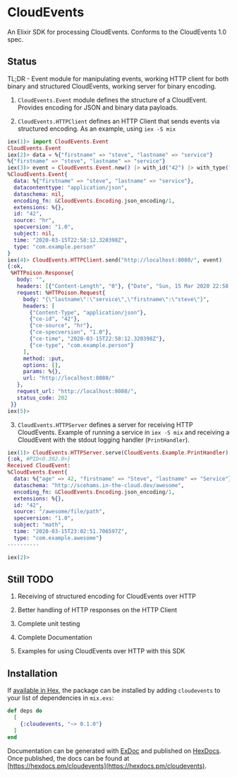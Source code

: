 # CloudEvents

An Elixir SDK for processing CloudEvents. Conforms to the CloudEvents 1.0 spec.

## Status

TL;DR - Event module for manipulating events,  working HTTP client for both
binary and structured CloudEvents, working server for binary encoding.

1. `CloudEvents.Event` module defines the structure of a CloudEvent. Provides
   encoding for JSON and binary data payloads.

2. `CloudEvents.HTTPClient` defines an HTTP Client that sends events via
   structured encoding. As an example, using `iex -S mix`

```elixir
iex(1)> import CloudEvents.Event
CloudEvents.Event
iex(2)> data = %{"firstname" => "steve", "lastname" => "service"}    
%{"firstname" => "steve", "lastname" => "service"}
iex(3)> event = CloudEvents.Event.new() |> with_id("42") |> with_type("com.example.person") |> with_source("hr") |> with_time_now() |> with_data(data) |> with_data_json_encoding()
%CloudEvents.Event{
  data: %{"firstname" => "steve", "lastname" => "service"},
  datacontenttype: "application/json",
  dataschema: nil,
  encoding_fn: &CloudEvents.Encoding.json_encoding/1,
  extensions: %{},
  id: "42",
  source: "hr",
  specversion: "1.0",
  subject: nil,
  time: "2020-03-15T22:58:12.320398Z",
  type: "com.example.person"
}
iex(4)> CloudEvents.HTTPClient.send("http://localhost:8080/", event)
{:ok,
 %HTTPoison.Response{
   body: "",
   headers: [{"Content-Length", "0"}, {"Date", "Sun, 15 Mar 2020 22:58:42 GMT"}],
   request: %HTTPoison.Request{
     body: "{\"lastname\":\"service\",\"firstname\":\"steve\"}",
     headers: [
       {"Content-Type", "application/json"},
       {"ce-id", "42"},
       {"ce-source", "hr"},
       {"ce-specversion", "1.0"},
       {"ce-time", "2020-03-15T22:58:12.320398Z"},
       {"ce-type", "com.example.person"}
     ],
     method: :put,
     options: [],
     params: %{},
     url: "http://localhost:8080/"
   },
   request_url: "http://localhost:8080/",
   status_code: 202
 }}
iex(5)>
```

3. `CloudEvents.HTTPServer` defines a server for receiving HTTP CloudEvents.
   Example of running a service in `iex -S mix` and receiving a CloudEvent
   with the stdout logging handler (`PrintHandler`).

```elixir
iex(1)> CloudEvents.HTTPServer.serve(CloudEvents.Example.PrintHandler)
{:ok, #PID<0.302.0>}
Received CloudEvent:
%CloudEvents.Event{
  data: %{"age" => 42, "firstname" => "Steve", "lastname" => "Service"}, datacontenttype: "application/json",
  dataschema: "http://scehams.in-the-cloud.dev/awesome",
  encoding_fn: &CloudEvents.Encoding.json_encoding/1,
  extensions: %{},
  id: "42",
  source: "/awesome/file/path",
  specversion: "1.0",
  subject: "math",
  time: "2020-03-15T23:02:51.706597Z",
  type: "com.example.awesome"}
----------

iex(2)>
```

## Still TODO

1. Receiving of structured encoding for CloudEvents over HTTP

2. Better handling of HTTP responses on the HTTP Client

3. Complete unit testing

4. Complete Documentation

5. Examples for using CloudEvents over HTTP with this SDK

## Installation

If [available in Hex](https://hex.pm/docs/publish), the package can be installed
by adding `cloudevents` to your list of dependencies in `mix.exs`:

```elixir
def deps do
  [
    {:cloudevents, "~> 0.1.0"}
  ]
end
```

Documentation can be generated with [ExDoc](https://github.com/elixir-lang/ex_doc)
and published on [HexDocs](https://hexdocs.pm). Once published, the docs can
be found at [https://hexdocs.pm/cloudevents](https://hexdocs.pm/cloudevents).
